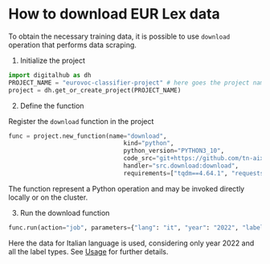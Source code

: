 # How to download EUR Lex data

To obtain the necessary training data, it is possible to use ``download`` operation that performs data scraping. 

1. Initialize the project

```python
import digitalhub as dh
PROJECT_NAME = "eurovoc-classifier-project" # here goes the project name that you are creating on the platform
project = dh.get_or_create_project(PROJECT_NAME)
```

2. Define the function

Register the ``download`` function in the project

```python
func = project.new_function(name="download",
                                kind="python",
                                python_version="PYTHON3_10",
                                code_src="git+https://github.com/tn-aixpa/eurovoc-classifier",
                                handler="src.download:download",
                                requirements=["tqdm==4.64.1", "requests==2.28.1", "beautifulsoup4==4.11.2", "lxml==4.9.2" ,"languagecodes==1.1.1", "PageRange==0.4"])
```
The function represent a Python operation and may be invoked directly locally or on the cluster.

3. Run the download function

```python
func.run(action="job", parameters={"lang": "it", "year": "2022", "label_types": "TC,DO,MT"})
```

Here the data for Italian language is used, considering only year 2022 and all the label types. See [Usage](../usage.md) for further details.

